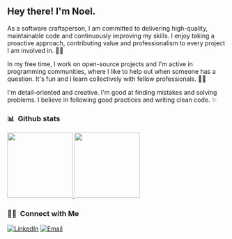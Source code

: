 <h2> Hey there! I'm Noel.</h2>

As a software craftsperson, I am committed to delivering high-quality, maintainable code and continuously improving my skills. I enjoy taking a proactive approach, contributing value and professionalism to every project I am involved in. 👨‍💻

In my free time, I work on open-source projects and I'm active in programming communities, where I like to help out when someone has a question. It's fun and I learn collectively with fellow professionals. 🙌🏻

I'm detail-oriented and creative. I'm good at finding mistakes and solving problems. I believe in following good practices and writing clean code. ✨

<h3> 📊 &nbsp;Github stats</h3>

<a href="https://github.com/noel-lopez">
  <img height="150em" src="https://github-readme-stats.vercel.app/api?username=noel-lopez&theme=buefy&show_icons=true" />
  <img height="150em" src="https://github-readme-stats.vercel.app/api/top-langs/?username=noel-lopez&theme=buefy&layout=compact" />
</a>

<br/>

<h3> 🤝🏻 &nbsp;Connect with Me </h3>

<a href="https://www.linkedin.com/in/nlopezmo/"><img alt="LinkedIn" src="https://img.shields.io/badge/LinkedIn-Noel%20Lopez-blue?style=flat-square&logo=linkedin"></a>
<a href="mailto:nlopez.publi@gmail.com"><img alt="Email" src="https://img.shields.io/badge/Email-nlopez.publi@gmail.com-blue?style=flat-square&logo=gmail"></a>

<!--
**noel-lopez/noel-lopez** is a ✨ _special_ ✨ repository because its `README.md` (this file) appears on your GitHub profile.

Here are some ideas to get you started:

- 🔭 I’m currently working on ...
- 🌱 I’m currently learning ...
- 👯 I’m looking to collaborate on ...
- 🤔 I’m looking for help with ...
- 💬 Ask me about ...
- 📫 How to reach me: ...
- 😄 Pronouns: ...
- ⚡ Fun fact: ...
-->
